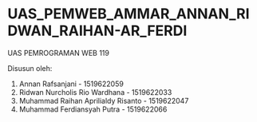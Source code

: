 # UAS_PEMWEB_AMMAR_ANNAN_RIDWAN_RAIHAN-AR_FERDI
UAS PEMROGRAMAN WEB 119

Disusun oleh:

1. Annan Rafsanjani - 1519622059
2. Ridwan Nurcholis Rio Wardhana - 1519622033
3. Muhammad Raihan Aprilialdy Risanto - 1519622047
4. Muhammad Ferdiansyah Putra - 1519622066
